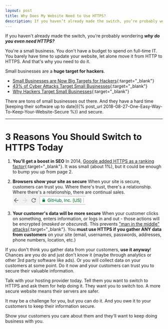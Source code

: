 ```yaml
---
layout: post
title: Why Does My Website Need to Use HTTPS?
description: If you haven’t already made the switch, you’re probably wondering, \"Why does my website need HTTPS?\" We'll tell you why you're a target and why you need it today.
---
```


If you haven't already made the switch, you’re probably wondering **_why do you even need HTTPS?_**

You're a small business. You don't have a budget to spend on full-time IT. You barely have time to update your website, let alone move it from HTTP to HTTPS.
And that's why you need to do it.

<!--more-->

Small businesses are a __huge target for hackers__.
- [Small Businesses are Now Big Targets for Hackers](https://smallbiztrends.com/2018/08/cybercriminals-target-small-businesses.html){:target="_blank"}
- [43% of Cyber Attacks Target Small Businesses](https://smallbiztrends.com/2016/04/cyber-attacks-target-small-business.html){:target="_blank"}
- [Why Hackers Target Small Businesses](https://www.inc.com/magazine/201312/john-brandon/hackers-target-small-business.html){:target="_blank"}

There are tons of small businesses out there. And they have a hard time [keeping their software up to date]({% post_url 2018-08-27-One-Easy-Way-To-Keep-Your-Website-Secure %}) and secure.

---

# 3 Reasons You Should Switch to HTTPS Today
1. __You'll get a boost in SEO__
In 2014, [Google added HTTPS as a ranking factor](https://webmasters.googleblog.com/2014/08/https-as-ranking-signal.html){:target="_blank"}. It was small (about 1%), but it could be enough to bump you up from page 2.


2. __Browsers show your site as secure__ 
When your site is secure, customers can trust you. Where there's trust, there's a relationship. Where there's a relationship, there are continual sales. ![Screenshot of secure github URL in browser with lock](/images/secure-website.png) 

3. __Your customer's data will be more secure__
When your customer clicks on something, enters information, or logs in and out - those actions will be encrypted (_masked or obscured_). This prevents ["man in the middle" attacks](https://www.makeuseof.com/tag/man-middle-attack-security-jargon-explained/){:target="_blank"}. You __must use HTTPS if you gather ANY data from customers__ on your site (email, usernames, passwords, addresses, phone numbers, location, etc.)

If you don't think you gather data from your customers, __use it anyway__! Chances are you do and just don't know it (maybe through analytics or other 3rd party software like ads). Or you will collect data on your customers at some point. Do it now and your customers can trust you to secure their valuable information.

Talk with your hosting provider today. Tell them you want to switch to HTTPS and ask them for help doing it. They want you to switch too. A more secure website means their servers are safer.

It may be a challenge for you, but you can do it. And you owe it to your customers to keep their information secure. 

Show your customers you care about them and they’ll want to keep doing business with you.

